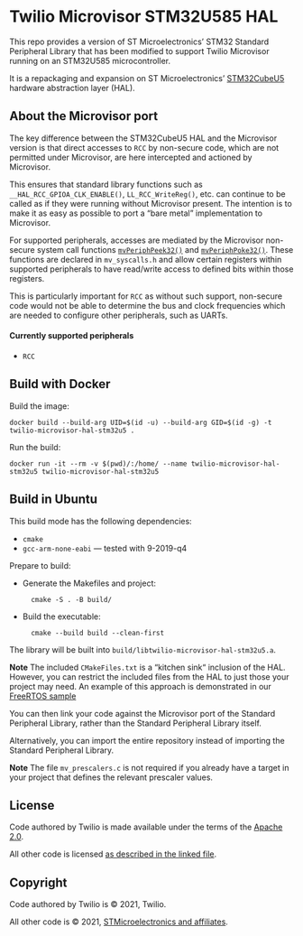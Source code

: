 # Twilio Microvisor STM32U585 HAL

This repo provides a version of ST Microelectronics’ STM32 Standard Peripheral Library that has been modified to support Twilio Microvisor running on an STM32U585 microcontroller.

It is a repackaging and expansion on ST Microelectronics’ [STM32CubeU5](https://github.com/STMicroelectronics/STM32CubeU5) hardware abstraction layer (HAL).

## About the Microvisor port

The key difference between the STM32CubeU5 HAL and the Microvisor version is that direct accesses to `RCC` by non-secure code, which are not permitted under Microvisor, are here intercepted and actioned by Microvisor.

This ensures that standard library functions such as `__HAL_RCC_GPIOA_CLK_ENABLE()`, `LL_RCC_WriteReg()`, etc. can continue to be called as if they were running without Microvisor present. The intention is to make it as easy as possible to port a “bare metal” implementation to Microvisor.

For supported peripherals, accesses are mediated by the Microvisor non-secure system call functions [`mvPeriphPeek32()`](https://www.twilio.com/docs/iot/microvisor/api/device#mvperiphpeek32) and [`mvPeriphPoke32()`](https://www.twilio.com/docs/iot/microvisor/api/device#mvperiphpoke32). These functions are declared in `mv_syscalls.h` and allow certain registers within supported peripherals to have read/write access to defined bits within those registers.

This is particularly important for `RCC` as without such support, non-secure code would not be able to determine the bus and clock frequencies which are needed to configure other peripherals, such as UARTs.

#### Currently supported peripherals

* `RCC`

## Build with Docker

Build the image:

```shell
docker build --build-arg UID=$(id -u) --build-arg GID=$(id -g) -t twilio-microvisor-hal-stm32u5 .
```

Run the build:

```shell
docker run -it --rm -v $(pwd)/:/home/ --name twilio-microvisor-hal-stm32u5 twilio-microvisor-hal-stm32u5
```

## Build in Ubuntu

This build mode has the following dependencies:

- `cmake`
- `gcc-arm-none-eabi` — tested with 9-2019-q4

Prepare to build:

- Generate the Makefiles and project:

        cmake -S . -B build/

- Build the executable:

        cmake --build build --clean-first

The library will be built into `build/libtwilio-microvisor-hal-stm32u5.a`.

**Note** The included `CMakeFiles.txt` is a “kitchen sink“ inclusion of the HAL. However, you can restrict the included files from the HAL to just those your project may need. An example of this approach is demonstrated in our [FreeRTOS sample](https://github.com/twilio/twilio-microvisor-freertos/)

You can then link your code against the Microvisor port of the Standard Peripheral Library, rather than the Standard Peripheral Library itself.

Alternatively, you can import the entire repository instead of importing the Standard Peripheral Library.

**Note** The file `mv_prescalers.c` is not required if you already have a target in your project that defines the relevant prescaler values.

## License

Code authored by Twilio is made available under the terms of the [Apache 2.0](LICENSE).

All other code is licensed [as described in the linked file](LICENSE-STM32CubeU5.md).

## Copyright

Code authored by Twilio is © 2021, Twilio.

All other code is © 2021, [STMicroelectronics and affiliates](LICENSE-STM32CubeU5.md).
